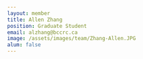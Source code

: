 ```yaml
---
layout: member
title: Allen Zhang
position: Graduate Student
email: alzhang@bccrc.ca
image: /assets/images/team/Zhang-Allen.JPG
alum: false
---
```

